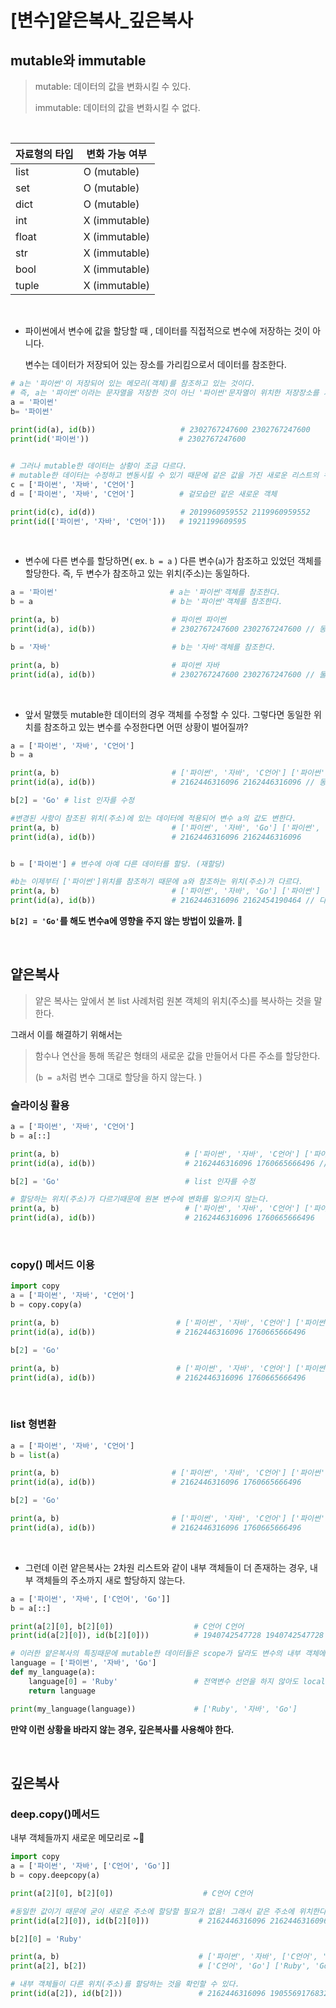 # [변수]얕은복사_깊은복사

## mutable와  immutable

> mutable: 데이터의 값을 변화시킬 수 있다.
>
> immutable: 데이터의 값을 변화시킬 수 없다. 

<br>

| 자료형의 타입 | 변화 가능 여부 |
| ------------- | -------------- |
| list          | O (mutable)    |
| set           | O (mutable)    |
| dict          | O (mutable)    |
| int           | X (immutable)  |
| float         | X (immutable)  |
| str           | X (immutable)  |
| bool          | X (immutable)  |
| tuple         | X (immutable)  |

<br>

- 파이썬에서 변수에 값을 할당할 때 , 데이터를 직접적으로 변수에 저장하는 것이 아니다.

  변수는 데이터가 저장되어 있는 장소를 가리킴으로서 데이터를 참조한다. 

```python
# a는 '파이썬'이 저장되어 있는 메모리(객체)를 참조하고 있는 것이다. 
# 즉, a는 '파이썬'이라는 문자열을 저장한 것이 아닌 '파이썬'문자열이 위치한 저장장소를 가리키고 있다. 
a = '파이썬' 
b= '파이썬'
    
print(id(a), id(b))                   # 2302767247600 2302767247600
print(id('파이썬'))                    # 2302767247600


# 그러나 mutable한 데이터는 상황이 조금 다르다. 
# mutable한 데이터는 수정하고 변동시킬 수 있기 때문에 같은 값을 가진 새로운 리스트의 위치(주소)를 가르킨다. 
c = ['파이썬', '자바', 'C언어'] 
d = ['파이썬', '자바', 'C언어']          # 겉모습만 같은 새로운 객체 

print(id(c), id(d))                   # 2019960959552 2119960959552 
print(id(['파이썬', '자바', 'C언어']))   # 1921199609595
```

<br>

- 변수에 다른 변수를 할당하면( ex. `b = a` ) 다른 변수(`a`)가 참조하고 있었던 객체를 할당한다. 
  즉, 두 변수가 참조하고 있는 위치(주소)는 동일하다.  

```python
a = '파이썬'                         # a는 '파이썬'객체를 참조한다.
b = a                               # b는 '파이썬'객체를 참조한다. 

print(a, b)                         # 파이썬 파이썬
print(id(a), id(b))                 # 2302767247600 2302767247600 // 동일한 위치(주소)를 참조

b = '자바'                           # b는 '자바'객체를 참조한다.

print(a, b)                         # 파이썬 자바
print(id(a), id(b))                 # 2302767247600 2302767247600 // 둘이 다른 위치(주소)를 참조 

```

<br>

- 앞서 말했듯 mutable한 데이터의 경우 객체를 수정할 수 있다. 
  그렇다면 동일한 위치를 참조하고 있는 변수를 수정한다면 어떤 상황이 벌어질까?

```python
a = ['파이썬', '자바', 'C언어']
b = a

print(a, b)                         # ['파이썬', '자바', 'C언어'] ['파이썬', '자바', 'C언어']
print(id(a), id(b))                 # 2162446316096 2162446316096 // 동일한 위치(주소)를 참조

b[2] = 'Go' # list 인자를 수정 

#변경된 사항이 참조된 위치(주소)에 있는 데이터에 적용되어 변수 a의 값도 변한다. 
print(a, b)                         # ['파이썬', '자바', 'Go'] ['파이썬', '자바', 'Go'] 
print(id(a), id(b))                 # 2162446316096 2162446316096


b = ['파이썬'] # 변수에 아예 다른 데이터를 할당. (재할당)

#b는 이제부터 ['파이썬']위치를 참조하기 때문에 a와 참조하는 위치(주소)가 다르다. 
print(a, b)                         # ['파이썬', '자바', 'Go'] ['파이썬']
print(id(a), id(b))                 # 2162446316096 2162454190464 // 다른 위치(주소)를 참조
```

**`b[2] = 'Go'`를 해도 변수a에 영향을 주지 않는 방법이 있을까. 🤔** 

<br>

## 얕은복사

> 얕은 복사는 앞에서 본 list 사례처럼 원본 객체의 위치(주소)를 복사하는 것을 말한다. 



그래서 이를 해결하기 위해서는 

> 함수나 연산을 통해 똑같은 형태의 새로운 값을 만들어서  다른 주소를 할당한다.
>
> (`b = a`처럼 변수 그대로 할당을 하지 않는다. ) 



### 슬라이싱 활용

```python
a = ['파이썬', '자바', 'C언어']
b = a[::]

print(a, b)                            # ['파이썬', '자바', 'C언어'] ['파이썬', '자바', 'C언어']
print(id(a), id(b))                    # 2162446316096 1760665666496 // 할당하는 위치(주소)가 다름

b[2] = 'Go'                            # list 인자를 수정 

# 할당하는 위치(주소)가 다르기때문에 원본 변수에 변화를 일으키지 않는다. 
print(a, b)                            # ['파이썬', '자바', 'C언어'] ['파이썬', '자바', 'Go'] 
print(id(a), id(b))                    # 2162446316096 1760665666496
```

<br>

### copy() 메서드 이용

```python
import copy
a = ['파이썬', '자바', 'C언어']
b = copy.copy(a)

print(a, b)                          # ['파이썬', '자바', 'C언어'] ['파이썬', '자바', 'C언어']
print(id(a), id(b))                  # 2162446316096 1760665666496

b[2] = 'Go' 

print(a, b)                          # ['파이썬', '자바', 'C언어'] ['파이썬', '자바', 'Go']
print(id(a), id(b))                  # 2162446316096 1760665666496
```

<br>

### list 형변환

```python
a = ['파이썬', '자바', 'C언어']
b = list(a)

print(a, b)                         # ['파이썬', '자바', 'C언어'] ['파이썬', '자바', 'C언어']
print(id(a), id(b))                 # 2162446316096 1760665666496

b[2] = 'Go' 

print(a, b)                         # ['파이썬', '자바', 'C언어'] ['파이썬', '자바', 'Go']
print(id(a), id(b))                 # 2162446316096 1760665666496
```

<br>

- 그런데 이런 얕은복사는 2차원 리스트와 같이 내부 객체들이 더 존재하는 경우, 내부 객체들의 주소까지 새로 할당하지 않는다. 

```python
a = ['파이썬', '자바', ['C언어', 'Go']]
b = a[::]

print(a[2][0], b[2][0])                  # C언어 C언어
print(id(a[2][0]), id(b[2][0]))          # 1940742547728 1940742547728 // 내부 객체들은 같은 위치(주소)를 할당
```

```python
# 이러한 얕은복사의 특징때문에 mutable한 데이터들은 scope가 달라도 변수의 내부 객체에 변화를 줄 수 있다. 
language = ['파이썬', '자바', 'Go']
def my_language(a):
    language[0] = 'Ruby'                 # 전역변수 선언을 하지 않아도 local에서 전역 변수를 읽고 변경 
    return language

print(my_language(language))             # ['Ruby', '자바', 'Go']
```

**만약 이런 상황을 바라지 않는 경우,  깊은복사를 사용해야 한다.** 

<br>

## 깊은복사

### deep.copy()메서드

내부 객체들까지 새로운 메모리로 ~:rocket:

```python
import copy
a = ['파이썬', '자바', ['C언어', 'Go']]
b = copy.deepcopy(a)

print(a[2][0], b[2][0])                    # C언어 C언어

#동일한 값이기 때문에 굳이 새로운 주소에 할당할 필요가 없음! 그래서 같은 주소에 위치한다. 
print(id(a[2][0]), id(b[2][0]))           # 2162446316096 2162446316096 

b[2][0] = 'Ruby'

print(a, b)                               # ['파이썬', '자바', ['C언어', 'Go']] ['파이썬', '자바', ['Ruby', 'Go']]
print(a[2], b[2])                         # ['C언어', 'Go'] ['Ruby', 'Go']

# 내부 객체들이 다른 위치(주소)를 할당하는 것을 확인할 수 있다. 
print(id(a[2]), id(b[2]))                 # 2162446316096 1905569176832
```

<br>

